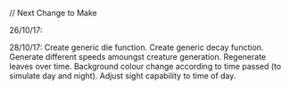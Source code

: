 // Next Change to Make

26/10/17: 
    <!-- When herbie dies, slowly decay instead of disapper. (Completed 27/10/17) -->

28/10/17:
    Create generic die function.
    Create generic decay function.
    Generate different speeds amoungst creature generation.
    Regenerate leaves over time.
    Background colour change according to time passed (to simulate day and night).
    Adjust sight capability to time of day.